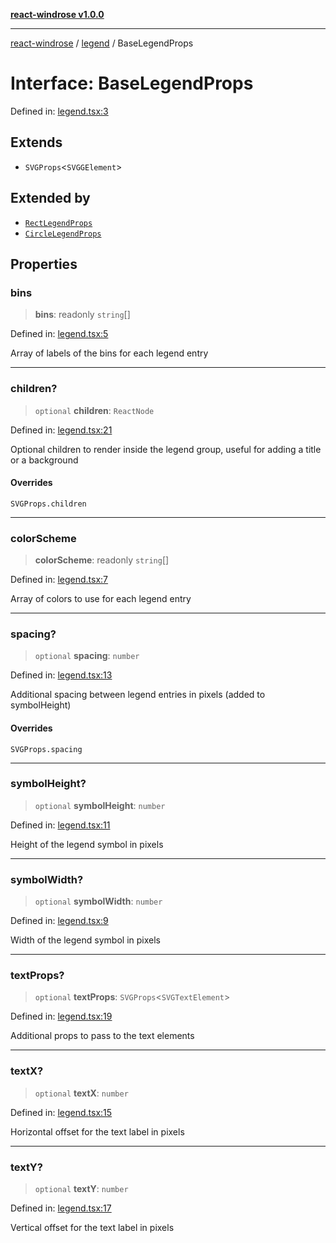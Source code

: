 [**react-windrose v1.0.0**](../../README.md)

***

[react-windrose](../../README.md) / [legend](../README.md) / BaseLegendProps

# Interface: BaseLegendProps

Defined in: [legend.tsx:3](https://github.com/JulesBlm/react-windrose/blob/4c90b4c4e20ea2808adde010911e8780345b3f2c/src/legend.tsx#L3)

## Extends

- `SVGProps`\<`SVGGElement`\>

## Extended by

- [`RectLegendProps`](RectLegendProps.md)
- [`CircleLegendProps`](CircleLegendProps.md)

## Properties

### bins

> **bins**: readonly `string`[]

Defined in: [legend.tsx:5](https://github.com/JulesBlm/react-windrose/blob/4c90b4c4e20ea2808adde010911e8780345b3f2c/src/legend.tsx#L5)

Array of labels of the bins for each legend entry

***

### children?

> `optional` **children**: `ReactNode`

Defined in: [legend.tsx:21](https://github.com/JulesBlm/react-windrose/blob/4c90b4c4e20ea2808adde010911e8780345b3f2c/src/legend.tsx#L21)

Optional children to render inside the legend group, useful for adding a title or a background

#### Overrides

`SVGProps.children`

***

### colorScheme

> **colorScheme**: readonly `string`[]

Defined in: [legend.tsx:7](https://github.com/JulesBlm/react-windrose/blob/4c90b4c4e20ea2808adde010911e8780345b3f2c/src/legend.tsx#L7)

Array of colors to use for each legend entry

***

### spacing?

> `optional` **spacing**: `number`

Defined in: [legend.tsx:13](https://github.com/JulesBlm/react-windrose/blob/4c90b4c4e20ea2808adde010911e8780345b3f2c/src/legend.tsx#L13)

Additional spacing between legend entries in pixels (added to symbolHeight)

#### Overrides

`SVGProps.spacing`

***

### symbolHeight?

> `optional` **symbolHeight**: `number`

Defined in: [legend.tsx:11](https://github.com/JulesBlm/react-windrose/blob/4c90b4c4e20ea2808adde010911e8780345b3f2c/src/legend.tsx#L11)

Height of the legend symbol in pixels

***

### symbolWidth?

> `optional` **symbolWidth**: `number`

Defined in: [legend.tsx:9](https://github.com/JulesBlm/react-windrose/blob/4c90b4c4e20ea2808adde010911e8780345b3f2c/src/legend.tsx#L9)

Width of the legend symbol in pixels

***

### textProps?

> `optional` **textProps**: `SVGProps`\<`SVGTextElement`\>

Defined in: [legend.tsx:19](https://github.com/JulesBlm/react-windrose/blob/4c90b4c4e20ea2808adde010911e8780345b3f2c/src/legend.tsx#L19)

Additional props to pass to the text elements

***

### textX?

> `optional` **textX**: `number`

Defined in: [legend.tsx:15](https://github.com/JulesBlm/react-windrose/blob/4c90b4c4e20ea2808adde010911e8780345b3f2c/src/legend.tsx#L15)

Horizontal offset for the text label in pixels

***

### textY?

> `optional` **textY**: `number`

Defined in: [legend.tsx:17](https://github.com/JulesBlm/react-windrose/blob/4c90b4c4e20ea2808adde010911e8780345b3f2c/src/legend.tsx#L17)

Vertical offset for the text label in pixels

